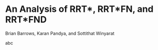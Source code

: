 # An Analysis of RRT\*, RRT\*FN, and RRT\*FND
Brian Barrows, Karan Pandya, and Sottithat Winyarat

abc
